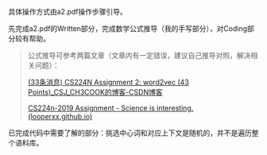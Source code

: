 具体操作方式由a2.pdf操作步骤引导。



先完成a2.pdf的Written部分，完成数学公式推导（我的手写部分），对Coding部分较有帮助。

> 公式推导可参考两篇文章（文章内有一定错误，建议自己推导对照，解决相关问题）：
>
> [(33条消息) CS224N Assignment 2: word2vec (43 Points)_CSJ_CH3COOK的博客-CSDN博客](https://blog.csdn.net/weixin_44618103/article/details/104479827)
>
> [CS224n-2019 Assignment - Science is interesting. (looperxx.github.io)](https://looperxx.github.io/CS224n-2019-Assignment/)



已完成代码中需要了解的部分：挑选中心词和对应上下文是随机的，并不是遍历整个语料库。



